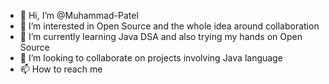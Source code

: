 - 👋 Hi, I’m @Muhammad-Patel
- 👀 I’m interested in Open Source and the whole idea around collaboration
- 🌱 I’m currently learning Java DSA and also trying my hands on Open Source
- 💞️ I’m looking to collaborate on projects involving Java language
- 📫 How to reach me 

<!---
Muhammad-Patel/Muhammad-Patel is a ✨ special ✨ repository because its `README.md` (this file) appears on your GitHub profile.
You can click the Preview link to take a look at your changes.
--->
